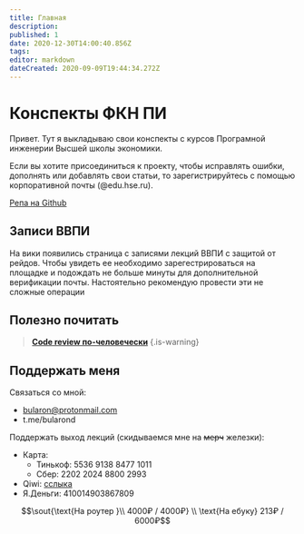 ```yaml
---
title: Главная
description: 
published: 1
date: 2020-12-30T14:00:40.856Z
tags: 
editor: markdown
dateCreated: 2020-09-09T19:44:34.272Z
---
```


# Конспекты ФКН ПИ
Привет. Тут я выкладываю свои конспекты с курсов Програмной инженерии Высшей школы экономики.

Если вы хотите присоединиться к проекту, чтобы исправлять ошибки, дополнять или добавлять свои статьи, то зарегистрируйтесь с помощью корпоративной почты (@edu.hse.ru).

[Репа на Github](https://github.com/bularond/HSE_SE_WIKI)

## Записи ВВПИ
На вики появились страница с записями лекций ВВПИ с защитой от рейдов. Чтобы увидеть ее необходимо зарегестрироваться на площадке и подождать не больше минуты для дополнительной верификации почты. Настоятельно рекомендую провести эти не сложные операции

## Полезно почитать

> **[Code review по-человечески](https://habr.com/ru/post/340550/)**
{.is-warning}


## Поддержать меня

Связаться со мной:
- bularon@protonmail.com
- t.me/bularond

Поддержать выход лекций (скидываемся мне на ~~мерч~~ железки):
- Карта: 
	- Тинькоф: 5536 9138 8477 1011
  - Сбер: 2202 2024 8800 2993
- Qiwi: [сслыка](https://qiwi.com/payment/form/99?extra[%27account%27]=79855218196)
- Я.Деньги: 410014903867809

$$\sout{\text{На роутер }\\ 4000₽ / 4000₽} \\
\text{На ебуку} 213₽ / 6000₽$$
  